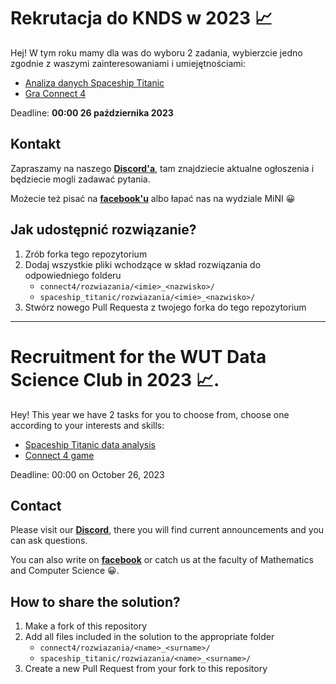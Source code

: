 # Rekrutacja do KNDS w 2023 📈

Hej! W tym roku mamy dla was do wyboru 2 zadania, wybierzcie jedno zgodnie z waszymi zainteresowaniami i umiejętnościami:

- [Analiza danych Spaceship Titanic](https://github.com/Kolo-Naukowe-Data-Science-PW/Rekrutacja_2023/tree/main/spaceship_titanic#zainspiruj-nas-swoimi-umiej%C4%99tno%C5%9Bciami-analizy-danych)
- [Gra Connect 4](https://github.com/Kolo-Naukowe-Data-Science-PW/Rekrutacja_2023/tree/main/connect4#connect-4-)

Deadline: **00:00 26 października 2023**

## Kontakt

Zapraszamy na naszego **[Discord'a](https://discord.gg/r7AJ9r7X)**, tam znajdziecie aktualne ogłoszenia i będziecie mogli zadawać pytania. 

Możecie też pisać na **[facebook'u](https://www.facebook.com/kolonaukowedatascience)** albo łapać nas na wydziale MiNI 😀

## Jak udostępnić rozwiązanie?

1. Zrób forka tego repozytorium
2. Dodaj wszystkie pliki wchodzące w skład rozwiązania do odpowiedniego folderu
   - `connect4/rozwiazania/<imie>_<nazwisko>/`
   - `spaceship_titanic/rozwiazania/<imie>_<nazwisko>/`
4. Stwórz nowego Pull Requesta z twojego forka do tego repozytorium

 ---

# Recruitment for the WUT Data Science Club in 2023 📈.

Hey! This year we have 2 tasks for you to choose from, choose one according to your interests and skills:

- [Spaceship Titanic data analysis](https://github.com/Kolo-Naukowe-Data-Science-PW/Rekrutacja_2023/tree/main/spaceship_titanic#zainspiruj-nas-swoimi-umiej%C4%99tno%C5%9Bciami-analizy-danych)
- [Connect 4 game](https://github.com/Kolo-Naukowe-Data-Science-PW/Rekrutacja_2023/tree/main/connect4#connect-4-)

Deadline: 00:00 on October 26, 2023

## Contact

Please visit our  **[Discord](https://discord.gg/r7AJ9r7X)**, there you will find current announcements and you can ask questions.

You can also write on **[facebook](https://www.facebook.com/kolonaukowedatascience)** or catch us at the faculty of Mathematics and Computer Science 😀.
## How to share the solution?

1. Make a fork of this repository
2. Add all files included in the solution to the appropriate folder
   - `connect4/rozwiazania/<name>_<surname>/`
   - `spaceship_titanic/rozwiazania/<name>_<surname>/`
4. Create a new Pull Request from your fork to this repository

